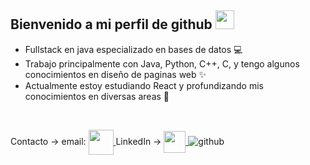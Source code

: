 ## Bienvenido a mi perfil de github <img width="30px" height="30px" src="https://media.tenor.com/images/3b388fe03da271d2674faf85eb7c3fcd/tenor.gif" /> 

- Fullstack en java especializado en bases de datos 💻
- Trabajo principalmente con Java, Python, C++, C, y tengo algunos conocimientos en diseño de paginas web ✨
- Actualmente estoy estudiando React y profundizando mis conocimientos en diversas areas 📖

<br />

Contacto ->   email: <a href = "mailto: elusteinkamp@gmail.com">
                      <img align="center" src="https://cdn-icons-png.flaticon.com/512/324/324123.png" height="40" width="40" />
                      </a>
LinkedIn -> <a href="https://ar.linkedin.com/in/elias-steinkamp-a720b420b" target="blank">
              <img align="center" src="https://cdn-icons-png.flaticon.com/512/1383/1383262.png" height="35" width="35" />
            </a>
![github](https://img.shields.io/badge/GitHub-000000?style=for-the-badge&logo=GitHub&logoColor=white)

<br />
